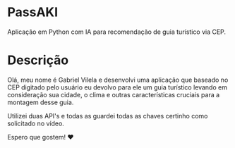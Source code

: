 # PassAKI
Aplicação em Python com IA para recomendação de guia turístico via CEP.

# Descrição
Olá, meu nome é Gabriel Vilela e desenvolvi uma aplicação que baseado no CEP digitado pelo usuário eu devolvo para ele um guia turístico levando em consideração sua cidade, o clima e outras características cruciais para a montagem desse guia.

Utilizei duas API's e todas as guardei todas as chaves certinho como solicitado no vídeo.

Espero que gostem! ❤
